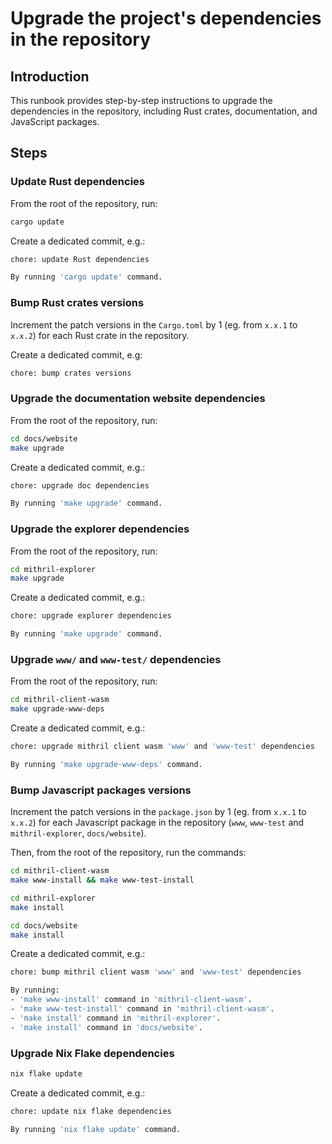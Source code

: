 # Upgrade the project's dependencies in the repository

## Introduction

This runbook provides step-by-step instructions to upgrade the dependencies in the repository, including Rust crates, documentation, and JavaScript packages.

## Steps

### Update Rust dependencies

From the root of the repository, run:

```bash
cargo update
```

Create a dedicated commit, e.g.:

```bash
chore: update Rust dependencies

By running 'cargo update' command.
```

### Bump Rust crates versions

Increment the patch versions in the `Cargo.toml` by 1 (eg. from `x.x.1` to `x.x.2`) for each Rust crate in the repository.

Create a dedicated commit, e.g:

```bash
chore: bump crates versions
```

### Upgrade the documentation website dependencies

From the root of the repository, run:

```bash
cd docs/website
make upgrade
```

Create a dedicated commit, e.g.:

```bash
chore: upgrade doc dependencies

By running 'make upgrade' command.
```

### Upgrade the explorer dependencies

From the root of the repository, run:

```bash
cd mithril-explorer
make upgrade
```

Create a dedicated commit, e.g.:

```bash
chore: upgrade explorer dependencies

By running 'make upgrade' command.
```

### Upgrade `www/` and `www-test/` dependencies

From the root of the repository, run:

```bash
cd mithril-client-wasm
make upgrade-www-deps
```

Create a dedicated commit, e.g.:

```bash
chore: upgrade mithril client wasm 'www' and 'www-test' dependencies

By running 'make upgrade-www-deps' command.
```

### Bump Javascript packages versions

Increment the patch versions in the `package.json` by 1 (eg. from `x.x.1` to `x.x.2`) for each Javascript package in the repository (`www`, `www-test` and `mithril-explorer`, `docs/website`).

Then, from the root of the repository, run the commands:

```bash
cd mithril-client-wasm
make www-install && make www-test-install
```

```bash
cd mithril-explorer
make install
```

```bash
cd docs/website
make install
```

Create a dedicated commit, e.g.:

```bash
chore: bump mithril client wasm 'www' and 'www-test' dependencies

By running:
- 'make www-install' command in 'mithril-client-wasm'.
- 'make www-test-install' command in 'mithril-client-wasm'.
- 'make install' command in 'mithril-explorer'.
- 'make install' command in 'docs/website'.
```

### Upgrade Nix Flake dependencies

```bash
nix flake update
```

Create a dedicated commit, e.g.:

```bash
chore: update nix flake dependencies

By running 'nix flake update' command.
```
